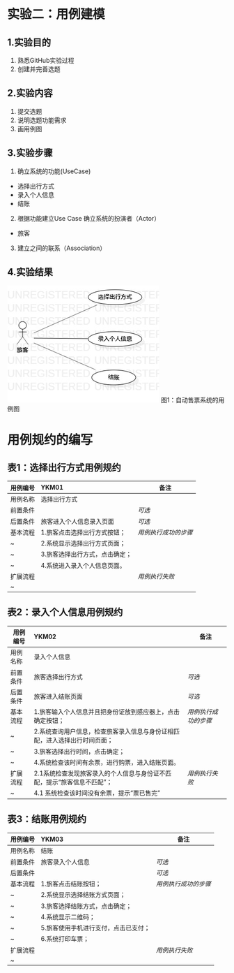 # 实验二：用例建模

## 1.实验目的
1. 熟悉GitHub实验过程
2. 创建并完善选题

## 2.实验内容
1. 提交选题
2. 说明选题功能需求
3. 画用例图

## 3.实验步骤
1. 确立系统的功能(UseCase)
 - 选择出行方式
 - 录入个人信息
 - 结账
2. 根据功能建立Use Case
 确立系统的扮演者（Actor）
 - 旅客
3. 建立之间的联系（Association）

## 4.实验结果
![用例图](./lab2_UseCaseDiagram1.jpg)
图1：自动售票系统的用例图

# 用例规约的编写

## 表1：选择出行方式用例规约  

用例编号  | YKM01 | 备注  
-|:-|-  
用例名称  |  选择出行方式  |   
前置条件  |      | *可选*   
后置条件  |   旅客进入个人信息录入页面   | *可选*   
基本流程  | 1.旅客点击选择出行方式按钮；  |*用例执行成功的步骤*    
~| 2.系统显示选择出行方式页面；  |   
~| 3.旅客选择出行方式，点击确定；   |   
~| 4.系统进入录入个人信息页面。   |   
扩展流程  |    |*用例执行失败*    
~|    |  

## 表2：录入个人信息用例规约  

用例编号  | YKM02 | 备注  
-|:-|-  
用例名称  |  录入个人信息  |   
前置条件  |   旅客选择出行方式   | *可选*   
后置条件  |   旅客进入结账页面   | *可选*   
基本流程  | 1.旅客输入个人信息并且把身份证放到感应器上，点击确定按钮；  |*用例执行成功的步骤*    
~| 2.系统查询用户信息，检查旅客录入信息与身份证相匹配，进入选择出行时间页面；  |   
~| 3.旅客选择出行时间，点击确定；   |   
~| 4.系统检查该时间有余票，进行购票，进入结账页面。   |   
扩展流程  | 2.1系统检查发现旅客录入的个人信息与身份证不匹配，提示“旅客信息不匹配”；   |*用例执行失败*    
~| 4.1 系统检查该时间没有余票，提示“票已售完”  |  

## 表3：结账用例规约  

用例编号  | YKM03 | 备注  
-|:-|-  
用例名称  |  结账  |   
前置条件  |   旅客录入个人信息   | *可选*   
后置条件  |      | *可选*   
基本流程  | 1.旅客点击结账按钮；  |*用例执行成功的步骤*    
~| 2.系统显示选择结账方式页面；  |   
~| 3.旅客选择结账方式，点击确定；   |   
~| 4.系统显示二维码；   |   
~| 5.旅客使用手机进行支付，点击已支付；   | 
~| 6.系统打印车票；   |   
扩展流程  |    |*用例执行失败*    
~|    |  

